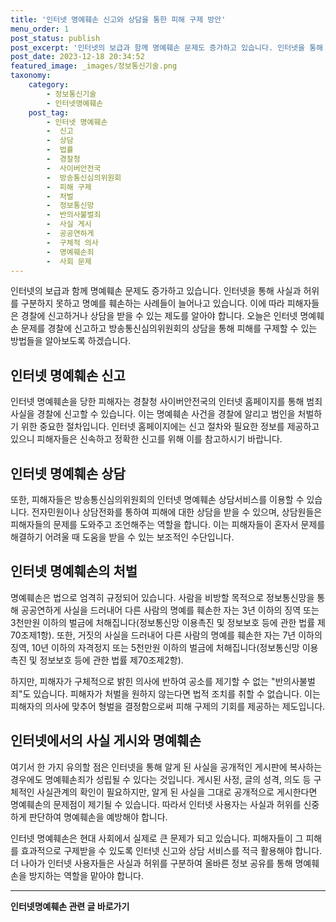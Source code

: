 ```yaml
---
title: '인터넷 명예훼손 신고와 상담을 통한 피해 구제 방안'
menu_order: 1
post_status: publish
post_excerpt: '인터넷의 보급과 함께 명예훼손 문제도 증가하고 있습니다. 인터넷을 통해 사실과 허위를 구분하지 못하고 명예를 훼손하는 사례들이 늘어나고 있습니다. 이에 따라 피해자들은 경찰에 신고하거나 상담을 받을 수 있는 제도를 알아야 합니다. 오늘은 인터넷 명예훼손 문제를 경찰에 신고하고 방송통신심의위원회의 상담을 통해 피해를 구제할 수 있는 방법들을 알아보도록 하겠습니다.'
post_date: 2023-12-18 20:34:52
featured_image: _images/정보통신기술.png
taxonomy:
    category:
        - 정보통신기술
        - 인터넷명예훼손
    post_tag:
        - 인터넷 명예훼손
        -  신고
        -  상담
        -  법률
        -  경찰청
        -  사이버안전국
        -  방송통신심의위원회
        -  피해 구제
        -  처벌
        -  정보통신망
        -  반의사불벌죄
        -  사실 게시
        -  공공연하게
        -  구체적 의사
        -  명예훼손죄
        -  사회 문제
---
```



인터넷의 보급과 함께 명예훼손 문제도 증가하고 있습니다. 인터넷을 통해 사실과 허위를 구분하지 못하고 명예를 훼손하는 사례들이 늘어나고 있습니다. 이에 따라 피해자들은 경찰에 신고하거나 상담을 받을 수 있는 제도를 알아야 합니다. 오늘은 인터넷 명예훼손 문제를 경찰에 신고하고 방송통신심의위원회의 상담을 통해 피해를 구제할 수 있는 방법들을 알아보도록 하겠습니다.

## 인터넷 명예훼손 신고

인터넷 명예훼손을 당한 피해자는 경찰청 사이버안전국의 인터넷 홈페이지를 통해 범죄 사실을 경찰에 신고할 수 있습니다. 이는 명예훼손 사건을 경찰에 알리고 범인을 처벌하기 위한 중요한 절차입니다. 인터넷 홈페이지에는 신고 절차와 필요한 정보를 제공하고 있으니 피해자들은 신속하고 정확한 신고를 위해 이를 참고하시기 바랍니다.

## 인터넷 명예훼손 상담

또한, 피해자들은 방송통신심의위원회의 인터넷 명예훼손 상담서비스를 이용할 수 있습니다. 전자민원이나 상담전화를 통하여 피해에 대한 상담을 받을 수 있으며, 상담원들은 피해자들의 문제를 도와주고 조언해주는 역할을 합니다. 이는 피해자들이 혼자서 문제를 해결하기 어려울 때 도움을 받을 수 있는 보조적인 수단입니다.

## 인터넷 명예훼손의 처벌

명예훼손은 법으로 엄격히 규정되어 있습니다. 사람을 비방할 목적으로 정보통신망을 통해 공공연하게 사실을 드러내어 다른 사람의 명예를 훼손한 자는 3년 이하의 징역 또는 3천만원 이하의 벌금에 처해집니다(정보통신망 이용촉진 및 정보보호 등에 관한 법률 제70조제1항). 또한, 거짓의 사실을 드러내어 다른 사람의 명예를 훼손한 자는 7년 이하의 징역, 10년 이하의 자격정지 또는 5천만원 이하의 벌금에 처해집니다(정보통신망 이용촉진 및 정보보호 등에 관한 법률 제70조제2항).

하지만, 피해자가 구체적으로 밝힌 의사에 반하여 공소를 제기할 수 없는 "반의사불벌죄"도 있습니다. 피해자가 처벌을 원하지 않는다면 법적 조치를 취할 수 없습니다. 이는 피해자의 의사에 맞추어 형벌을 결정함으로써 피해 구제의 기회를 제공하는 제도입니다.

## 인터넷에서의 사실 게시와 명예훼손

여기서 한 가지 유의할 점은 인터넷을 통해 알게 된 사실을 공개적인 게시판에 복사하는 경우에도 명예훼손죄가 성립될 수 있다는 것입니다. 게시된 사정, 글의 성격, 의도 등 구체적인 사실관계의 확인이 필요하지만, 알게 된 사실을 그대로 공개적으로 게시한다면 명예훼손의 문제점이 제기될 수 있습니다. 따라서 인터넷 사용자는 사실과 허위를 신중하게 판단하여 명예훼손을 예방해야 합니다.

인터넷 명예훼손은 현대 사회에서 실제로 큰 문제가 되고 있습니다. 피해자들이 그 피해를 효과적으로 구제받을 수 있도록 인터넷 신고와 상담 서비스를 적극 활용해야 합니다. 더 나아가 인터넷 사용자들은 사실과 허위를 구분하여 올바른 정보 공유를 통해 명예훼손을 방지하는 역할을 맡아야 합니다.
<!-- wp:separator -->
<hr class="wp-block-separator has-alpha-channel-opacity"/>
<!-- /wp:separator -->

<!-- wp:group {"backgroundColor":"base","layout":{"type":"constrained"}} -->
<div class="wp-block-group has-base-background-color has-background"><!-- wp:paragraph {"align":"center","fontSize":"medium"} -->
<p class="has-text-align-center has-large-font-size"><strong>인터넷명예훼손 관련 글 바로가기</strong></p>
<!-- /wp:paragraph -->


<!-- wp:latest-posts
{"categories":[{"id":35305,"count":19,"description":"","link":"https://uknowlaw.com/category/%ec%9d%b8%ed%84%b0%eb%84%b7%eb%aa%85%ec%98%88%ed%9b%bc%ec%86%90/","name":"인터넷명예훼손","slug":"인터넷명예훼손","taxonomy":"category","parent":0,"meta":[],"_links":{"self":[{"href":"https://uknowlaw.com/wp-json/wp/v2/categories/35305"}],"collection":[{"href":"https://uknowlaw.com/wp-json/wp/v2/categories"}],"about":[{"href":"https://uknowlaw.com/wp-json/wp/v2/taxonomies/category"}],"wp:post_type":[{"href":"https://uknowlaw.com/wp-json/wp/v2/posts?categories=35305"}],"curies":[{"name":"wp","href":"https://api.w.org/{rel}","templated":true}]}}],"postsToShow":100,"excerptLength":28,"postLayout":"grid","columns":2,"featuredImageAlign":"left","featuredImageSizeSlug":"large","fontSize":"small"} /--></div>
<!-- /wp:group -->